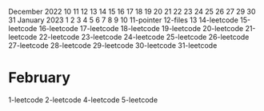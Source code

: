 December 2022
10
11
12
13
14
15
16
17
18
19
20
21
22
23
24
25
26
27
29
30
31
January 2023
1
2
3
4
5
6
7
8
9
10
11-pointer
12-files
13
14-leetcode
15-leetcode
16-leetcode
17-leetcode
18-leetcode
19-leetcode
20-leetcode
21-leetcode
22-leetcode
23-leetcode
24-leetcode
25-leetcode
26-leetcode
27-leetcode
28-leetcode
29-leetcode
30-leetcode
31-leetcode
# February
1-leetcode
2-leetcode
4-leetcode
5-leetcode